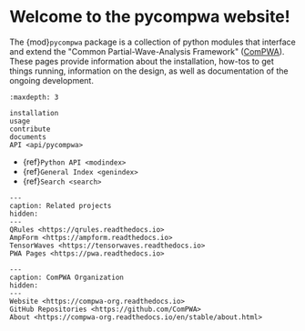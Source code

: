 <!-- cspell:ignore genindex modindex -->

# Welcome to the pycompwa website!

The {mod}`pycompwa` package is a collection of python modules that interface
and extend the "Common Partial-Wave-Analysis Framework"
([ComPWA](https://github.com/ComPWA/ComPWA)). These pages provide information
about the installation, how-tos to get things running, information on the
design, as well as documentation of the ongoing development.

```{toctree}
:maxdepth: 3

installation
usage
contribute
documents
API <api/pycompwa>
```

- {ref}`Python API <modindex>`
- {ref}`General Index <genindex>`
- {ref}`Search <search>`

```{toctree}
---
caption: Related projects
hidden:
---
QRules <https://qrules.readthedocs.io>
AmpForm <https://ampform.readthedocs.io>
TensorWaves <https://tensorwaves.readthedocs.io>
PWA Pages <https://pwa.readthedocs.io>
```

```{toctree}
---
caption: ComPWA Organization
hidden:
---
Website <https://compwa-org.readthedocs.io>
GitHub Repositories <https://github.com/ComPWA>
About <https://compwa-org.readthedocs.io/en/stable/about.html>
```

